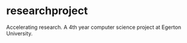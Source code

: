 # researchproject
Accelerating research. A 4th year computer science project at Egerton University.
